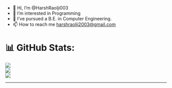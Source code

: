 - 👋 Hi, I’m @HarshRaolji003
- 👀 I’m interested in Programming
- 🌱 I’ve pursued a B.E. in Computer Engineering.
- 📫 How to reach me harshraolji2003@gmail.com

<!---
HarshRaolji003/HarshRaolji003 is a ✨ special ✨ repository because its `README.md` (this file) appears on your GitHub profile.
You can click the Preview link to take a look at your changes.
--->
# 📊 GitHub Stats:
![](https://github-readme-stats.vercel.app/api?username=HarshRaolji003&theme=dark&hide_border=false&include_all_commits=false&count_private=false)</br>
![](https://github-readme-streak-stats.herokuapp.com/?user=HarshRaolji003&theme=dark&hide_border=false)</br>
![](https://github-readme-stats.vercel.app/api/top-langs/?username=HarshRaolji003&theme=dark&hide_border=false&include_all_commits=false&count_private=false&layout=compact)

---

<!-- Proudly created with GPRM ( https://gprm.itsvg.in ) -->
